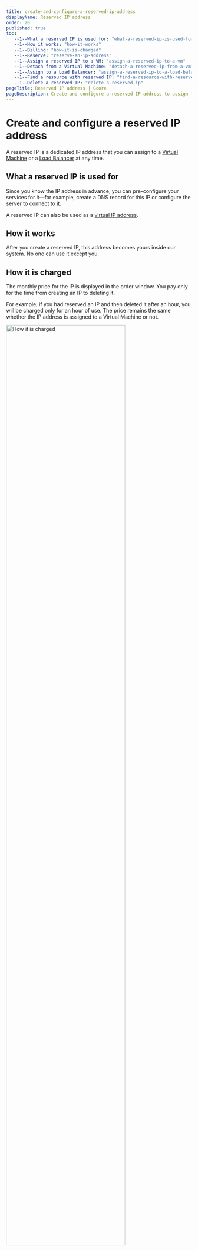 ```yaml
---
title: create-and-configure-a-reserved-ip-address
displayName: Reserved IP address
order: 20
published: true
toc:
   --1--What a reserved IP is used for: "what-a-reserved-ip-is-used-for"
   --1--How it works: "how-it-works"
   --1--Billing: "how-it-is-charged"
   --1--Reserve: "reserve-an-ip-address"
   --1--Assign a reserved IP to a VM: "assign-a-reserved-ip-to-a-vm"
   --1--Detach from a Virtual Machine: "detach-a-reserved-ip-from-a-vm"   
   --1--Assign to a Load Balancer: "assign-a-reserved-ip-to-a-load-balancer"
   --1--Find a resource with reserved IP: "find-a-resource-with-reserved-ip"
   --1--Delete a reserved IP: "delete-a-reserved-ip"
pageTitle: Reserved IP address | Gcore
pageDescription: Create and configure a reserved IP address to assign to Virtual Machines or Load Balancers. Learn how to reserve, assign, detach, and delete a reserved IP.
---
```

# Create and configure a reserved IP address

A reserved IP is a dedicated IP address that you can assign to a <a href="https://gcore.com/docs/cloud/virtual-instances/create-an-instance" target="_blank">Virtual Machine</a> or a <a href="https://gcore.com/docs/cloud/networking/create-and-configure-a-load-balancer" target="_blank">Load Balancer</a> at any time.

## What a reserved IP is used for

Since you know the IP address in advance, you can pre-configure your services for it—for example, create a DNS record for this IP or configure the server to connect to it.

A reserved IP can also be used as a <a href="https://gcore.com/docs/cloud/networking/ip-address/create-and-configure-a-virtual-ip-vip-address" target="_blank">virtual IP address</a>.

## How it works

After you create a reserved IP, this address becomes yours inside our system. No one can use it except you.

## How it is charged

The monthly price for the IP is displayed in the order window. You pay only for the time from creating an IP to deleting it. 

For example, if you had reserved an IP and then deleted it after an hour, you will be charged only for an hour of use. The price remains the same whether the IP address is assigned to a Virtual Machine or not.

<img src="https://assets.gcore.pro/docs/cloud/networking/ip-address/create-and-configure-a-reserved-ip-address/create-reserved-ip-dialog.png" alt="How it is charged" width="80%">

## Reserve an IP address

1\. In the <a href="https://accounts.gcore.com/reports/dashboard" target="_blank">Gcore Customer Portal</a>, navigate to **Cloud** > **Networking**.

<img src="https://assets.gcore.pro/docs/cloud/networking/ip-address/create-and-configure-a-reserved-ip-address/networks-page.png" alt="Networks page in the Customer Portal" width="80%">

2\. Open the **Reserved IPs** page.

3\. Click **Reserve new IP**.

<img src="https://assets.gcore.pro/docs/cloud/networking/ip-address/create-and-configure-a-reserved-ip-address/reserved-ips-page.png" alt="Reserved IPs page in the Customer Portal" width="80%">

4\. Select the IP type:

 * Public (for external network). A public IP address can be created immediately.
 * Private (for internal network). If you selected this option, choose the network and subnetwork in which the address will be created.

<alert-element type="info" title="Info">
 
A reserved private IP can only be used in the specified subnetwork. To order a specific address, enable the **Set IP address** toggle and enter the IP that belongs to that subnetwork.
 
</alert-element>

5\. (Optional) If you want to use IPv6 addresses, turn on the <b>Enable IPv6 dual-stack</b> toggle.

<img src="https://assets.gcore.pro/docs/cloud/networking/ip-address/create-and-configure-a-reserved-ip-address/create-reserved-ip-dialog.png" alt="Reserved IPs page in the Customer Portal" width="80%">

6\. Click **Create**. 

## Assign a reserved IP to a VM

<tabset-element>

### During VM creation

For instructions on how to add a Reserved IP when creating a Virtual Machine, refer to the <a href="https://gcore.com/docs/cloud/virtual-instances/create-an-instance#step-5-add-network-interfaces" target="_blank">VM creation</a> guide. 

### After VM creation

1\. In the Virtual Machine settings, open the **Networking** tab. 

If the machine is already connected to the target subnetwork, detach it first before assigning a new IP. This will remove the old IP.

<img src="https://assets.gcore.pro/docs/cloud/networking/ip-address/create-and-configure-a-reserved-ip-address/detach-subnetwork.png" alt="Detach subnetwork" width="80%">

2\. Add a new interface (public or private) and enable the **Use reserved IP** toggle. 

<img src="https://assets.gcore.pro/docs/cloud/networking/ip-address/create-and-configure-a-reserved-ip-address/add-reserved-ip-vm.png" alt="Assign after Virtual Machine creation" width="80%">

3\. Select the reserved IP and click **Save Changes**. 

The IP will be assigned to the Virtual Machine.

</tabset-element>

<alert-element type="info" title="Info"> 

If you add a public interface after creating a Virtual Machine, you may need to configure it manually on some operating systems. The OS cannot automatically detect and apply the new interface settings, especially for BMs. If your VM has an IPv6 address, it will be configured automatically without additional setup.

</alert-element>

## Detach a reserved IP from a VM

Detach the subnetwork to which the reserved IP is assigned. This address will be detached from the Virtual Machine automatically.

<img src="https://assets.gcore.pro/docs/cloud/networking/ip-address/create-and-configure-a-reserved-ip-address/detach-subnetwork.png" alt="Detach from the Virtual Machine">

## Assign a reserved IP to a Load Balancer

You can assign the reserved IP only during the Load Balancer creation. 

For instructions on how to add a Reserved IP when creating a Load Balancer, refer to the <a href="https://gcore.com/docs/cloud/networking/create-and-configure-a-load-balancer#step-4-configure-network" target="_blank">Load Balancer creation</a> guide. 

## Find a resource with reserved IP

If a reserved IP address is attached to a particular resource, you'll see this information on the **Reserved IPs** page, in the **Status** column:

<img src="https://assets.gcore.pro/docs/cloud/networking/ip-address/create-and-configure-a-reserved-ip-address/attached-to-instance.png" alt="Reserved IPs page in the Customer Portal" width="80%">

You click the resource name to view and update its settings.

## Delete a reserved IP

If the reserved IP is attached to the Virtual Machine or Load Balancer, you need to detach it first. Otherwise, you won't be able to delete the IP.

To delete a reserved IP address:

1\. In the <a href="https://accounts.gcore.com/reports/dashboard" target="_blank">Gcore Customer Portal</a>, navigate to **Cloud** > **Networking**.

<img src="https://assets.gcore.pro/docs/cloud/networking/ip-address/create-and-configure-a-reserved-ip-address/networks-page.png" alt="Networks page in the Customer Portal" width="80%">

2\. Open the **Reserved IPs** page.

3\. Click a three-dot icon next to the IP you want to delete.

4\. Select **Delete**.

<img src="https://assets.gcore.pro/docs/cloud/networking/ip-address/create-and-configure-a-reserved-ip-address/delete-reserved-ip.png" alt="Delete a reserved IP button" width="80%">
